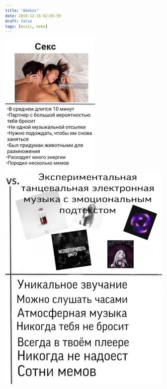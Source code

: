 ```yaml
---
title: "Abobus"
date: 2019-12-16 02:05:59
draft: false
tags: [music, meme]
---
```


![](/img/vk/Z_GEvKr6ps8.jpg)
![](/img/vk/ZEDdHqu-sU8.jpg)
